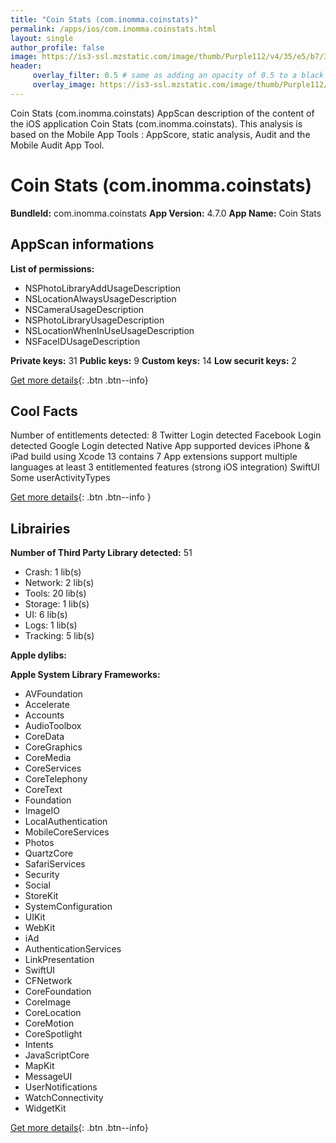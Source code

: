 ```yaml
---
title: "Coin Stats (com.inomma.coinstats)"
permalink: /apps/ios/com.inomma.coinstats.html
layout: single
author_profile: false
image: https://is3-ssl.mzstatic.com/image/thumb/Purple112/v4/35/e5/b7/35e5b74c-a073-bbf8-8c37-ba5dc97e8a46/AppIcon-0-1x_U007emarketing-0-10-0-85-220.png/512x512bb.jpg
header: 
     overlay_filter: 0.5 # same as adding an opacity of 0.5 to a black background
     overlay_image: https://is3-ssl.mzstatic.com/image/thumb/Purple112/v4/35/e5/b7/35e5b74c-a073-bbf8-8c37-ba5dc97e8a46/AppIcon-0-1x_U007emarketing-0-10-0-85-220.png/512x512bb.jpg
---
```

Coin Stats (com.inomma.coinstats) AppScan description of the content of the iOS application Coin Stats (com.inomma.coinstats). This analysis is based on the Mobile App Tools : AppScore, static analysis, Audit and the Mobile Audit App Tool.

# Coin Stats (com.inomma.coinstats)

**BundleId:** com.inomma.coinstats
**App Version:** 4.7.0
**App Name:** Coin Stats


## AppScan informations 

**List of permissions:** 
- NSPhotoLibraryAddUsageDescription
- NSLocationAlwaysUsageDescription
- NSCameraUsageDescription
- NSPhotoLibraryUsageDescription
- NSLocationWhenInUseUsageDescription
- NSFaceIDUsageDescription
  
  
**Private keys:** 31
**Public keys:** 9
**Custom keys:** 14
**Low securit keys:** 2
  
[Get more details](/pricing.html){: .btn .btn--info}

## Cool Facts

Number of entitlements detected: 8
Twitter Login detected
Facebook Login detected
Google Login detected
Native App
supported devices iPhone & iPad
build using Xcode 13
contains 7 App extensions
support multiple languages
at least 3 entitlemented features (strong iOS integration)
SwiftUI
Some userActivityTypes
  
[Get more details](/pricing.html){: .btn .btn--info }

## Librairies 
**Number of Third Party Library detected:** 51
- Crash: 1 lib(s)
- Network: 2 lib(s)
- Tools: 20 lib(s)
- Storage: 1 lib(s)
- UI: 6 lib(s)
- Logs: 1 lib(s)
- Tracking: 5 lib(s)


**Apple dylibs:**


**Apple System Library Frameworks:**
- AVFoundation
- Accelerate
- Accounts
- AudioToolbox
- CoreData
- CoreGraphics
- CoreMedia
- CoreServices
- CoreTelephony
- CoreText
- Foundation
- ImageIO
- LocalAuthentication
- MobileCoreServices
- Photos
- QuartzCore
- SafariServices
- Security
- Social
- StoreKit
- SystemConfiguration
- UIKit
- WebKit
- iAd
- AuthenticationServices
- LinkPresentation
- SwiftUI
- CFNetwork
- CoreFoundation
- CoreImage
- CoreLocation
- CoreMotion
- CoreSpotlight
- Intents
- JavaScriptCore
- MapKit
- MessageUI
- UserNotifications
- WatchConnectivity
- WidgetKit


  
[Get more details](/pricing.html){: .btn .btn--info}

